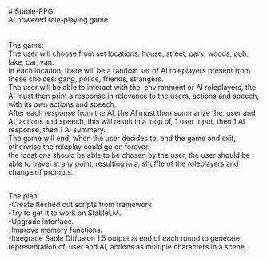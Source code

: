 <br># Stable-RPG
<br>AI powered role-playing game
<br>
<br>
<br>The game:
<br>The user will choose from set locations: house, street, park, woods, pub, lake, car, van.
<br>In each location, there will be a random set of AI roleplayers present from these choices: gang, police, friends, strangers.
<br>The user will be able to interact with the, environment or AI roleplayers, the AI must then print a response in relevance to the users, actions and speech, with its own actions and speech.
<br>After each response from the AI, the AI must then summarize the, user and AI, actions and speech, this will result in a loop of, 1 user input, then 1 AI response, then 1 AI summary.
<br>The game will end, when the user decides to, end the game and exit, otherwise the roleplay could go on forever.
<br>the locations should be able to be chosen by the user, the user should be able to travel at any point, resulting in a, shuffle of the roleplayers and change of prompts.

<br>The plan:
<br>-Create fleshed out scripts from framework.
<br>-Try to get it to work on StableLM.
<br>-Upgrade interface.
<br>-Improve memory functions.
<br>-Integrade Sable Diffusion 1.5 output at end of each round to generate representation of, user and AI, actions as multiple characters in a scene.
<br>
<br>
